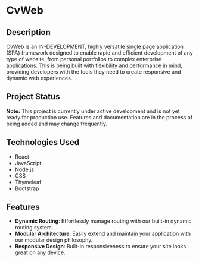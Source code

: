 # CvWeb

## Description
CvWeb is an IN-DEVELOPMENT, highly versatile single page application (SPA) framework designed to enable rapid and efficient development of any type of website, from personal portfolios to complex enterprise applications. This is being built with flexibility and performance in mind, providing developers with the tools they need to create responsive and dynamic web experiences.

## Project Status
**Note:** This project is currently under active development and is not yet ready for production use. Features and documentation are in the process of being added and may change frequently.

## Technologies Used
- React
- JavaScript
- Node.js 
- CSS
- Thymeleaf
- Bootstrap

## Features
- **Dynamic Routing**: Effortlessly manage routing with our built-in dynamic routing system.
- **Modular Architecture**: Easily extend and maintain your application with our modular design philosophy.
- **Responsive Design**: Built-in responsiveness to ensure your site looks great on any device.
